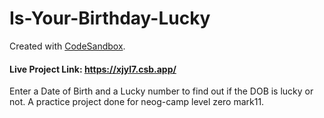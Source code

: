 # Is-Your-Birthday-Lucky

Created with [CodeSandbox](https://codesandbox.io/s/github/bhtibrewal/Is-Your-Birthday-Lucky).
#### Live Project Link: https://xjyl7.csb.app/

Enter a Date of Birth and a Lucky number to find out if the DOB is lucky or not.
A practice project done for neog-camp level zero mark11.
